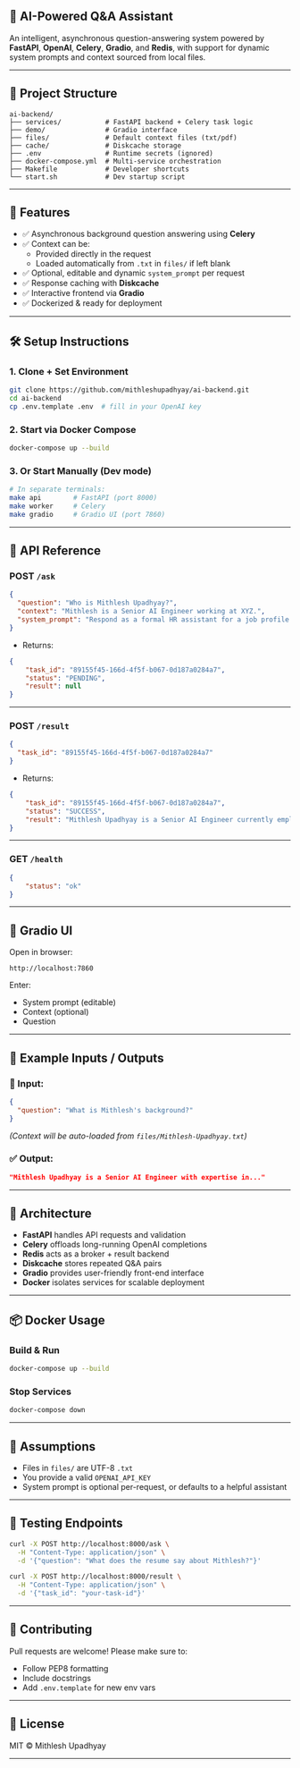 ## 🧠 AI-Powered Q&A Assistant

An intelligent, asynchronous question-answering system powered by **FastAPI**, **OpenAI**, **Celery**, **Gradio**, and **Redis**, with support for dynamic system prompts and context sourced from local files.

---

## 📂 Project Structure

```
ai-backend/
├── services/           # FastAPI backend + Celery task logic
├── demo/               # Gradio interface
├── files/              # Default context files (txt/pdf)
├── cache/              # Diskcache storage
├── .env                # Runtime secrets (ignored)
├── docker-compose.yml  # Multi-service orchestration
├── Makefile            # Developer shortcuts
└── start.sh            # Dev startup script
```

---

## 🚀 Features

- ✅ Asynchronous background question answering using **Celery**
- ✅ Context can be:
  - Provided directly in the request
  - Loaded automatically from `.txt` in `files/` if left blank
- ✅ Optional, editable and dynamic `system_prompt` per request
- ✅ Response caching with **Diskcache**
- ✅ Interactive frontend via **Gradio**
- ✅ Dockerized & ready for deployment

---

## 🛠️ Setup Instructions

### 1. Clone + Set Environment

```bash
git clone https://github.com/mithleshupadhyay/ai-backend.git
cd ai-backend
cp .env.template .env  # fill in your OpenAI key
```

### 2. Start via Docker Compose

```bash
docker-compose up --build
```

### 3. Or Start Manually (Dev mode)

```bash
# In separate terminals:
make api        # FastAPI (port 8000)
make worker     # Celery
make gradio     # Gradio UI (port 7860)
```

---

## 📮 API Reference

### POST `/ask`

```json
{
  "question": "Who is Mithlesh Upadhyay?",
  "context": "Mithlesh is a Senior AI Engineer working at XYZ.",
  "system_prompt": "Respond as a formal HR assistant for a job profile."
}
```

- Returns: 

```json
{
    "task_id": "89155f45-166d-4f5f-b067-0d187a0284a7",
    "status": "PENDING",
    "result": null
}
```

---

### POST `/result`

```json
{
  "task_id": "89155f45-166d-4f5f-b067-0d187a0284a7"
}
```

- Returns:
```json
{
    "task_id": "89155f45-166d-4f5f-b067-0d187a0284a7",
    "status": "SUCCESS",
    "result": "Mithlesh Upadhyay is a Senior AI Engineer currently employed at XYZ. He possesses expertise in artificial intelligence and plays a significant role in developing AI solutions for the organization. His contributions have been valuable in advancing the company's technological capabilities in the field of AI."
}
```

---

### GET `/health`

```json
{
    "status": "ok"
}
```

---

## 💬 Gradio UI

Open in browser:
```
http://localhost:7860
```

Enter:
- System prompt (editable)
- Context (optional)
- Question

---

## 🧠 Example Inputs / Outputs

### 🧾 Input:
```json
{
  "question": "What is Mithlesh's background?"
}
```
*(Context will be auto-loaded from `files/Mithlesh-Upadhyay.txt`)*

### ✅ Output:
```json
"Mithlesh Upadhyay is a Senior AI Engineer with expertise in..."
```

---

## 🧱 Architecture

- **FastAPI** handles API requests and validation
- **Celery** offloads long-running OpenAI completions
- **Redis** acts as a broker + result backend
- **Diskcache** stores repeated Q&A pairs
- **Gradio** provides user-friendly front-end interface
- **Docker** isolates services for scalable deployment

---

## 📦 Docker Usage

### Build & Run

```bash
docker-compose up --build
```

### Stop Services

```bash
docker-compose down
```

---

## 📜 Assumptions

- Files in `files/` are UTF-8 `.txt` 
- You provide a valid `OPENAI_API_KEY`
- System prompt is optional per-request, or defaults to a helpful assistant

---

## 🧪 Testing Endpoints

```bash
curl -X POST http://localhost:8000/ask \
  -H "Content-Type: application/json" \
  -d '{"question": "What does the resume say about Mithlesh?"}'

curl -X POST http://localhost:8000/result \
  -H "Content-Type: application/json" \
  -d '{"task_id": "your-task-id"}'
```

---

## 🤝 Contributing

Pull requests are welcome! Please make sure to:

- Follow PEP8 formatting
- Include docstrings
- Add `.env.template` for new env vars

---

## 🧾 License

MIT © Mithlesh Upadhyay

---
